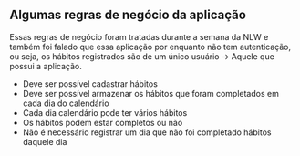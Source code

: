 ## Algumas regras de negócio da aplicação

Essas regras de negócio foram tratadas durante a semana da NLW e também foi falado
que essa aplicação por enquanto não tem autenticação, ou seja, os hábitos registrados
são de um único usuário -> Aquele que possui a aplicação.

- Deve ser possível cadastrar hábitos
- Deve ser possível armazenar os hábitos que foram completados em cada dia do calendário
- Cada dia calendário pode ter vários hábitos
- Os hábitos podem estar completos ou não
- Não é necessário registrar um dia que não foi completado hábitos daquele dia
